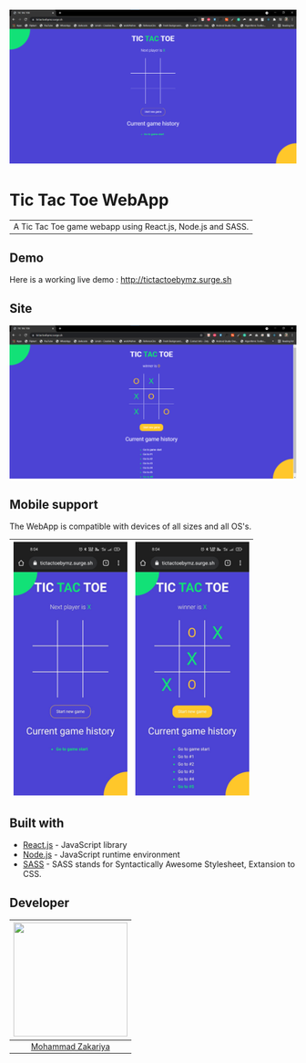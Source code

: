 # ![WebApp](https://github.com/mZos/TicTacToe/blob/master/screenshots/1.png)
# Tic Tac Toe WebApp
<table>
<tr>
<td>
  A Tic Tac Toe game webapp using React.js, Node.js and SASS. 
</td>
</tr>
</table>


## Demo
Here is a working live demo :  http://tictactoebymz.surge.sh


## Site

![](https://github.com/mZos/TicTacToe/blob/master/screenshots/2.png)

## Mobile support
The WebApp is compatible with devices of all sizes and all OS's.

| <img src="https://github.com/mZos/TicTacToe/blob/master/screenshots/mobile2.jpeg" width="200" /> | <img src="https://github.com/mZos/TicTacToe/blob/master/screenshots/mobile1.jpeg" width="200"/> |
|:---:|:---:|

## Built with 

- [React.js](https://reactjs.org/docs/getting-started.html) - JavaScript library
- [Node.js](https://nodejs.org/) - JavaScript runtime environment
- [SASS](https://www.npmjs.com/package/node-sass) - SASS stands for Syntactically Awesome Stylesheet, Extansion to CSS. 

## Developer
| <a href="https://github.com/mZos"><img src="https://avatars.githubusercontent.com/u/52007943?v=4" width="200" height="200"/></a>|
|:---:|
|<a href="https://github.com/mZos">Mohammad Zakariya</a>|
